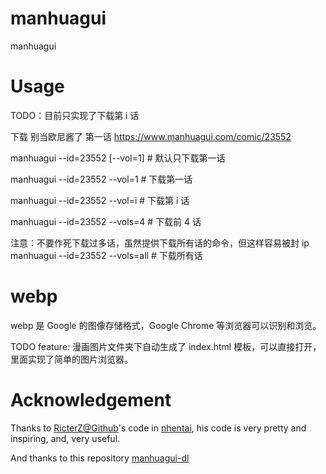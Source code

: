 # manhuagui

manhuagui

# Usage

TODO：目前只实现了下载第 i 话

下载 别当欧尼酱了 第一话 https://www.manhuagui.com/comic/23552

manhuagui --id=23552 [--vol=1] # 默认只下载第一话

manhuagui --id=23552 --vol=1 # 下载第一话

manhuagui --id=23552 --vol=i # 下载第 i 话

manhuagui --id=23552 --vols=4 # 下载前 4 话

注意：不要作死下载过多话，虽然提供下载所有话的命令，但这样容易被封 ip
manhuagui --id=23552 --vols=all # 下载所有话

# webp

webp 是 Google 的图像存储格式，Google Chrome 等浏览器可以识别和浏览。

TODO feature: 漫画图片文件夹下自动生成了 index.html 模板，可以直接打开，里面实现了简单的图片浏览器。

# Acknowledgement

Thanks to [RicterZ@Github](https://github.com/RicterZ)'s code in [nhentai](https://github.com/RicterZ/nhentai), his code is very pretty and inspiring, and, very useful.

And thanks to this repository [manhuagui-dl](https://github.com/ysc3839/manhuagui-dl)
